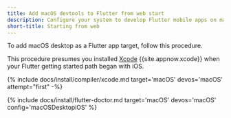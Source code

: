 ```yaml
---
title: Add macOS devtools to Flutter from web start
description: Configure your system to develop Flutter mobile apps on macOS.
short-title: Starting from web
---
```


To add macOS desktop as a Flutter app target, follow this procedure.

This procedure presumes you installed [Xcode][] {{site.appnow.xcode}}
when your Flutter getting started path began with iOS.

{% include docs/install/compiler/xcode.md
   target='macOS'
   devos='macOS'
   attempt="first" -%}

{% include docs/install/flutter-doctor.md
   target='macOS'
   devos='macOS'
   config='macOSDesktopiOS' %}

[Xcode]: {{site.apple-dev}}/xcode/
